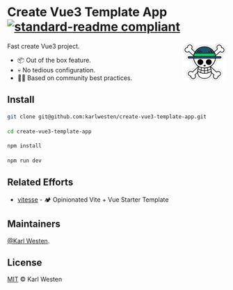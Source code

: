 # Create Vue3 Template App [![standard-readme compliant](https://img.shields.io/badge/readme%20style-standard-brightgreen.svg?style=flat-square)](https://github.com/RichardLitt/standard-readme)

<img alt="Logo" align="right" src="./src/assets/logo.png" width="20%" />



Fast create Vue3 project.

* 📦 Out of the box feature.
* 💀 No tedious configuration.
* 💪🏻 Based on community best practices.

## Install

```bash
git clone git@github.com:karlwesten/create-vue3-template-app.git

cd create-vue3-template-app

npm install

npm run dev
```

## Related Efforts

* [vitesse](https://github.com/antfu/vitesse) - 🏕 Opinionated Vite + Vue Starter Template

## Maintainers

[@Karl Westen](https://github.com/karlwesten).

## License

[MIT](LICENSE) © Karl Westen
